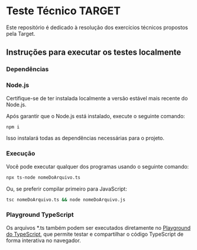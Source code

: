# Teste Técnico TARGET

Este repositório é dedicado à resolução dos exercícios técnicos propostos pela Target.

## Instruções para executar os testes localmente

### Dependências

### Node.js
Certifique-se de ter instalada localmente a versão estável mais recente do Node.js.

Após garantir que o Node.js está instalado, execute o seguinte comando:

```bash
npm i
```
Isso instalará todas as dependências necessárias para o projeto.

### Execução
Você pode executar qualquer dos programas usando o seguinte comando:

```bash
npx ts-node nomeDoArquivo.ts
```
Ou, se preferir compilar primeiro para JavaScript:

```bash
tsc nomeDoArquivo.ts && node nomeDoArquivo.js
```
### Playground TypeScript
Os arquivos *.ts também podem ser executados diretamente no [Playground do TypeScript](https://www.typescriptlang.org/play), que permite testar e compartilhar o código TypeScript de forma interativa no navegador.